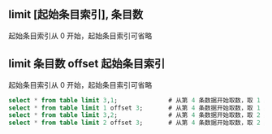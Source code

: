 ## limit [起始条目索引], 条目数
起始条目索引从 0 开始，起始条目索引可省略

## limit 条目数 offset 起始条目索引
起始条目索引从 0 开始，起始条目索引可省略

```sql
select * from table limit 3,1;              # 从第 4 条数据开始取数，取 1 条数据，即只取第 4 条
select * from table limit 1 offset 3;       # 从第 4 条数据开始取数，取 1 条数据，即只取第 4 条
select * from table limit 3,2;              # 从第 4 条数据开始取数，取 2 条数据，即取第 4 条、第 5 条
select * from table limit 2 offset 3;       # 从第 4 条数据开始取数，取 2 条数据，即只取第 4 条、第 5 条
```
